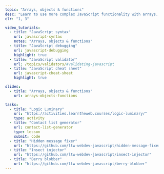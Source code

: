 ```yaml
---
topic: "Arrays, objects & functions"
desc: "Learn to use more complex JavaScript functionality with arrays, objects & reusable functions."
clr: "1, 3"

video_tutorials:
  - title: "JavaScript syntax"
    url: javascript-syntax
    notes: "Arrays, objects & functions"
  - title: "JavaScript debugging"
    url: javascript-debugging
    highlight: true
  - title: "JavaScript validator"
    url: /topics/validators/#validating-javascript
  - title: "JavaScript cheat sheet"
    url: javascript-cheat-sheet
    highlight: true

slides:
  - title: "Arrays, objects & functions"
    url: arrays-objects-functions

tasks:
  - title: "Logic Luminary"
    url: "https://activities.learntheweb.courses/logic-luminary/"
    type: activity
  - title: "Contact list generator"
    url: contact-list-generator
    type: lesson
    submit: code
  - title: "Hidden message fixer"
    url: "https://github.com/ltw-webdev-javascript/hidden-message-fixer"
  - title: "Insect injector"
    url: "https://github.com/ltw-webdev-javascript/insect-injector"
  - title: "Berry blobber"
    url: "https://github.com/ltw-webdev-javascript/berry-blobber"
---
```

